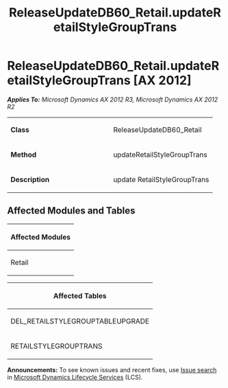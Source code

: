 ﻿---
title: ReleaseUpdateDB60_Retail.updateRetailStyleGroupTrans
TOCTitle: ReleaseUpdateDB60_Retail.updateRetailStyleGroupTrans
ms:assetid: 62309feb-4acd-3a94-3071-83666150637f
ms:mtpsurl: https://msdn.microsoft.com/en-us/library/JJ719117(v=AX.60)
ms:contentKeyID: 49708655
ms.date: 05/18/2015
mtps_version: v=AX.60
---

# ReleaseUpdateDB60\_Retail.updateRetailStyleGroupTrans [AX 2012]


_**Applies To:** Microsoft Dynamics AX 2012 R3, Microsoft Dynamics AX 2012 R2_

<table>
<colgroup>
<col style="width: 50%" />
<col style="width: 50%" />
</colgroup>
<tbody>
<tr class="odd">
<td><p><strong>Class</strong></p></td>
<td><p>ReleaseUpdateDB60_Retail</p></td>
</tr>
<tr class="even">
<td><p><strong>Method</strong></p></td>
<td><p>updateRetailStyleGroupTrans</p></td>
</tr>
<tr class="odd">
<td><p><strong>Description</strong></p></td>
<td><p>update RetailStyleGroupTrans</p></td>
</tr>
</tbody>
</table>


## Affected Modules and Tables

<table>
<colgroup>
<col style="width: 100%" />
</colgroup>
<thead>
<tr class="header">
<th><p>Affected Modules</p></th>
</tr>
</thead>
<tbody>
<tr class="odd">
<td><p>Retail</p></td>
</tr>
</tbody>
</table>


<table>
<colgroup>
<col style="width: 100%" />
</colgroup>
<thead>
<tr class="header">
<th><p>Affected Tables</p></th>
</tr>
</thead>
<tbody>
<tr class="odd">
<td><p>DEL_RETAILSTYLEGROUPTABLEUPGRADE</p></td>
</tr>
<tr class="even">
<td><p>RETAILSTYLEGROUPTRANS</p></td>
</tr>
</tbody>
</table>

  
**Announcements:** To see known issues and recent fixes, use [Issue search](http://go.microsoft.com/fwlink/?linkid=389258) in [Microsoft Dynamics Lifecycle Services](http://go.microsoft.com/fwlink/?linkid=306505) (LCS).

